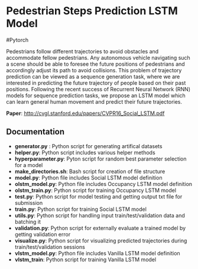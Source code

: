 # Pedestrian Steps Prediction LSTM Model 
#Pytorch

Pedestrians follow different trajectories to avoid obstacles
and accommodate fellow pedestrians. Any autonomous
vehicle navigating such a scene should be able to foresee
the future positions of pedestrians and accordingly adjust
its path to avoid collisions. This problem of trajectory prediction
can be viewed as a sequence generation task, where
we are interested in predicting the future trajectory of people
based on their past positions. Following the recent success
of Recurrent Neural Network (RNN) models for sequence
prediction tasks, we propose an LSTM model which
can learn general human movement and predict their future
trajectories.

**Paper**: http://cvgl.stanford.edu/papers/CVPR16_Social_LSTM.pdf  

## Documentation
- **generator.py** : Python script for generating artifical datasets
- **helper.py**: Python script includes various helper methods
- **hyperparameter.py**: Pyton script for random best parameter selection for a model
- **make_directories.sh**: Bash script for creation of file structure
- **model.py**: Python file includes Social LSTM model definition
- **olstm_model.py**: Python file includes Occupancy LSTM model definition
- **olstm_train.py**: Python script for training Occupancy LSTM model
- **test.py**: Python script for model testing and getting output txt file for submission
- **train.py**: Python script for training Social LSTM model
- **utils.py**: Python script for handling input train/test/validation data and batching it
- **validation.py**: Python script for externally evaluate a trained model by getting validation error
- **visualize.py**: Python script for visualizing predicted trajectories during train/test/validation sessions
- **vlstm_model.py**: Python file includes Vanilla LSTM model definition
- **vlstm_train**: Python script for training Vanilla LSTM model

